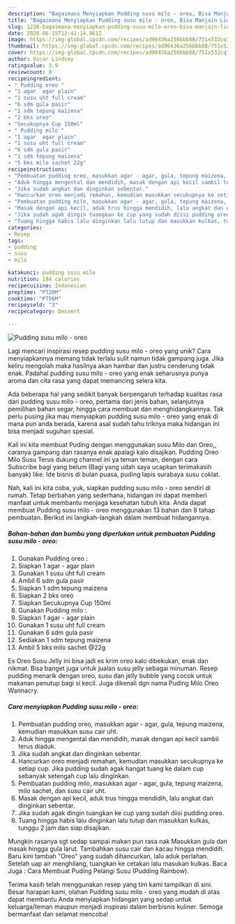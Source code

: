 ```yaml
---
description: "Bagaimana Menyiapkan Pudding susu milo - oreo, Bisa Manjain Lidah"
title: "Bagaimana Menyiapkan Pudding susu milo - oreo, Bisa Manjain Lidah"
slug: 1238-bagaimana-menyiapkan-pudding-susu-milo-oreo-bisa-manjain-lidah
date: 2020-06-15T12:43:14.961Z
image: https://img-global.cpcdn.com/recipes/ad90436a256bbb88/751x532cq70/pudding-susu-milo-oreo-foto-resep-utama.jpg
thumbnail: https://img-global.cpcdn.com/recipes/ad90436a256bbb88/751x532cq70/pudding-susu-milo-oreo-foto-resep-utama.jpg
cover: https://img-global.cpcdn.com/recipes/ad90436a256bbb88/751x532cq70/pudding-susu-milo-oreo-foto-resep-utama.jpg
author: Oscar Lindsey
ratingvalue: 3.9
reviewcount: 8
recipeingredient:
- " Pudding oreo "
- "1 agar  agar plain"
- "1 susu uht full cream"
- "6 sdm gula pasir"
- "1 sdm tepung maizena"
- "2 bks oreo"
- "Secukupnya Cup 150ml"
- " Pudding milo "
- "1 agar  agar plain"
- "1 susu uht full cream"
- "6 sdm gula pasir"
- "1 sdm tepung maizena"
- "5 bks milo sachet 22g"
recipeinstructions:
- "Pembuatan pudding oreo, masukkan agar - agar, gula, tepung maizena, kemudian masukkan susu cair uht."
- "Aduk hingga mengental dan mendidih, masak dengan api kecil sambil terus diaduk."
- "Jika sudah angkat dan dinginkan sebentar."
- "Hancurkan oreo menjadi remahan, kemudian masukkan secukupnya ke setiap cup. Jika pudding sudah agak hangat tuang ke dalam cup sebanyak setengah cup lalu dinginkan."
- "Pembuatan pudding milo, masukkan agar - agar, gula, tepung maizena, milo sachet, dan susu cair uht."
- "Masak dengan api kecil, aduk trus hingga mendidih, lalu angkat dan dinginkan sebentar."
- "Jika sudah agak dingin tuangkan ke cup yang sudah diisi pudding oreo."
- "Tuang hingga habis lalu dinginkan lalu tutup dan masukkan kulkas, tunggu 2 jam dan siap disajikan."
categories:
- Resep
tags:
- pudding
- susu
- milo

katakunci: pudding susu milo 
nutrition: 184 calories
recipecuisine: Indonesian
preptime: "PT20M"
cooktime: "PT56M"
recipeyield: "3"
recipecategory: Dessert

---
```



![Pudding susu milo - oreo](https://img-global.cpcdn.com/recipes/ad90436a256bbb88/751x532cq70/pudding-susu-milo-oreo-foto-resep-utama.jpg)

Lagi mencari inspirasi resep pudding susu milo - oreo yang unik? Cara menyiapkannya memang tidak terlalu sulit namun tidak gampang juga. Jika keliru mengolah maka hasilnya akan hambar dan justru cenderung tidak enak. Padahal pudding susu milo - oreo yang enak seharusnya punya aroma dan cita rasa yang dapat memancing selera kita.

Ada beberapa hal yang sedikit banyak berpengaruh terhadap kualitas rasa dari pudding susu milo - oreo, pertama dari jenis bahan, selanjutnya pemilihan bahan segar, hingga cara membuat dan menghidangkannya. Tak perlu pusing jika mau menyiapkan pudding susu milo - oreo yang enak di mana pun anda berada, karena asal sudah tahu triknya maka hidangan ini bisa menjadi suguhan spesial.

Kali ini kita membuat Puding dengan menggunakan susu Milo dan Oreo,, caranya gampang dan rasanya enak apalagi kalo disajikan. Pudding Oreo Milo Susu Terus dukung channel ini ya teman teman, dengan cara Subscribe bagi yang belum (Bagi yang udah saya ucapkan terimakasih banyak) like. Ide bisnis di bulan puasa, puding lapis surabaya susu coklat.


Nah, kali ini kita coba, yuk, siapkan pudding susu milo - oreo sendiri di rumah. Tetap berbahan yang sederhana, hidangan ini dapat memberi manfaat untuk membantu menjaga kesehatan tubuh kita. Anda dapat membuat Pudding susu milo - oreo menggunakan 13 bahan dan 8 tahap pembuatan. Berikut ini langkah-langkah dalam membuat hidangannya.

<!--inarticleads1-->

##### Bahan-bahan dan bumbu yang diperlukan untuk pembuatan Pudding susu milo - oreo:

1. Gunakan  Pudding oreo :
1. Siapkan 1 agar - agar plain
1. Gunakan 1 susu uht full cream
1. Ambil 6 sdm gula pasir
1. Siapkan 1 sdm tepung maizena
1. Siapkan 2 bks oreo
1. Siapkan Secukupnya Cup 150ml
1. Gunakan  Pudding milo :
1. Siapkan 1 agar - agar plain
1. Gunakan 1 susu uht full cream
1. Gunakan 6 sdm gula pasir
1. Sediakan 1 sdm tepung maizena
1. Ambil 5 bks milo sachet @22g


Es Oreo Susu Jelly ini bisa jadi es krim oreo kalo dibekukan, enak dan nikmat. Bisa banget juga untuk jualan susu jelly sebagai minuman. Resep pudding menarik dengan oreo, susu dan jelly bubble yang cocok untuk makanan penutup bagi si kecil. Juga dikenali dgn nama Puding Milo Oreo Wannacry. 

<!--inarticleads2-->

##### Cara menyiapkan Pudding susu milo - oreo:

1. Pembuatan pudding oreo, masukkan agar - agar, gula, tepung maizena, kemudian masukkan susu cair uht.
1. Aduk hingga mengental dan mendidih, masak dengan api kecil sambil terus diaduk.
1. Jika sudah angkat dan dinginkan sebentar.
1. Hancurkan oreo menjadi remahan, kemudian masukkan secukupnya ke setiap cup. Jika pudding sudah agak hangat tuang ke dalam cup sebanyak setengah cup lalu dinginkan.
1. Pembuatan pudding milo, masukkan agar - agar, gula, tepung maizena, milo sachet, dan susu cair uht.
1. Masak dengan api kecil, aduk trus hingga mendidih, lalu angkat dan dinginkan sebentar.
1. Jika sudah agak dingin tuangkan ke cup yang sudah diisi pudding oreo.
1. Tuang hingga habis lalu dinginkan lalu tutup dan masukkan kulkas, tunggu 2 jam dan siap disajikan.


Mungkin rasanya sgt sedap sampai makan pun rasa nak Masukkan gula dan masak hingga gula larut. Tambahkan susu cair dan kacau hingga mendidih. Baru kini tambah &#34;Oreo&#34; yang sudah dihancurkan, lalu aduk perlahan. Setelah uap air menghilang, tuangkan ke cetakan lalu masukan kulkas. Baca Juga : Cara Membuat Puding Pelangi Susu (Pudding Rainbow). 

Terima kasih telah menggunakan resep yang tim kami tampilkan di sini. Besar harapan kami, olahan Pudding susu milo - oreo yang mudah di atas dapat membantu Anda menyiapkan hidangan yang sedap untuk keluarga/teman maupun menjadi inspirasi dalam berbisnis kuliner. Semoga bermanfaat dan selamat mencoba!
